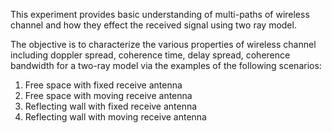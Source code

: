 This experiment provides basic understanding of multi-paths of wireless channel and how they effect the received signal using two ray model.

The objective is to characterize the various properties of wireless channel including doppler spread, coherence time, delay spread, coherence bandwidth for a two-ray model via the examples of the following scenarios:
1) Free space with fixed receive antenna
2) Free space with moving receive antenna
3) Reflecting wall with fixed receive antenna
4) Reflecting wall with moving receive antenna
